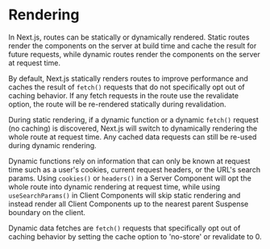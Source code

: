 # Rendering

In Next.js, routes can be statically or dynamically rendered. Static routes render the components on the server at build time and cache the result for future requests, while dynamic routes render the components on the server at request time.

By default, Next.js statically renders routes to improve performance and caches the result of `fetch()` requests that do not specifically opt out of caching behavior. If any fetch requests in the route use the revalidate option, the route will be re-rendered statically during revalidation.

During static rendering, if a dynamic function or a dynamic `fetch()` request (no caching) is discovered, Next.js will switch to dynamically rendering the whole route at request time. Any cached data requests can still be re-used during dynamic rendering.

Dynamic functions rely on information that can only be known at request time such as a user's cookies, current request headers, or the URL's search params. Using `cookies()` or `headers()` in a Server Component will opt the whole route into dynamic rendering at request time, while using `useSearchParams()` in Client Components will skip static rendering and instead render all Client Components up to the nearest parent Suspense boundary on the client.

Dynamic data fetches are `fetch()` requests that specifically opt out of caching behavior by setting the cache option to 'no-store' or revalidate to 0.